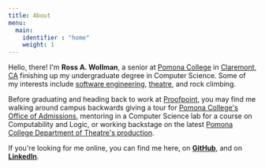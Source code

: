 ```yaml
---
title: About
menu:
  main:
    identifier : "home"
    weight: 1
---
```


Hello, there! I'm __Ross A. Wollman__, a senior at [Pomona College][1] in
[Claremont, CA][2] finishing up my undergraduate degree in Computer Science.
Some of my interests include [software engineering][3], [theatre][4], and rock
climbing.

Before graduating and heading back to work at [Proofpoint][5], you may find
me walking around campus backwards giving a tour for [Pomona College's Office
of Admissions][6], mentoring in a Computer Science lab for a course on
Computability and Logic, or working backstage on the latest [Pomona College
Department of Theatre's production][7].

If you're looking for me online, you can find me here,
on __[GitHub](https://github.com/rwoll/)__, and
on __[LinkedIn](https://www.linkedin.com/in/rwoll/)__.


[1]: https://www.pomona.edu/
[2]: https://vimeo.com/115011253
[3]: /software-engineering/
[4]: /theatre/
[5]: https://www.proofpoint.com/
[6]: https://www.pomona.edu/admissions/visit/tours-info-sessions/
[7]: https://www.pomona.edu/academics/departments/theatre/